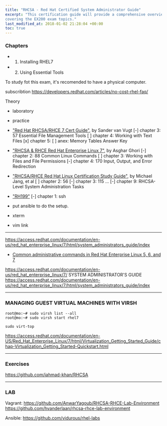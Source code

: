 ```yaml
---
title: "RHCSA - Red Hat Certified System Administrator Guide"
excerpt: "This certification guide will provide a comprehensive overview of Linux RHEL 7,
covering the EX200 exam topics."
last_modified_at: 2018-01-02 21:28:04 +00:00
toc: true
---
```



### Chapters
* 1. Installing RHEL7
* 2. Using Essential Tools

To study fot this exam, it's recomended to have a physical computer.

subscribtion
https://developers.redhat.com/articles/no-cost-rhel-faq/

Theory
* laboratory
* practice

* ["Red Hat RHCSA/RHCE 7 Cert Guide"](https://www.amazon.com/dp/0789754053), by Sander van Vugt
[-] chapter 3: 57 Essential File Management Tools
[ ] chapter 4: Working with Text Files
[x] chapter 5:
[ ] anex: Memory Tables Answer Key

* ["RHCSA & RHCE Red Hat Enterprise Linux 7"](https://www.amazon.com/dp/1495148203), by Asghar Ghori
[-] chapter 2: 88 Common Linux Commands
[ ] chapter 3: Working with Files and File Permissions
[-] chapter 4: 170 Input, Output, and Error Redirection


* ["RHCSA/RHCE Red Hat Linux Certification Study Guide"](https://www.amazon.com/dp/0071841962), by Michael Jang, et al
[ ] chapter 2: 56
[-] chapter 3: 115
...
[-] chapter 9: RHCSA-Level System Administration Tasks

* ["RH199"](asd)
[-] chapter 1: ssh




* put ansible to do the setup.
* xterm
* vim link

--------

https://access.redhat.com/documentation/en-us/red_hat_enterprise_linux/7/html/system_administrators_guide/index

* [Common administrative commands in Red Hat Enterprise Linux 5, 6, and 7](https://access.redhat.com/articles/1189123)


https://access.redhat.com/documentation/en-us/red_hat_enterprise_linux/7/
SYSTEM ADMINISTRATOR'S GUIDE
https://access.redhat.com/documentation/en-us/red_hat_enterprise_linux/7/html/system_administrators_guide/index


--------------------------------------------------------------------------------

### MANAGING GUEST VIRTUAL MACHINES WITH VIRSH

```console
root@mo:~# sudo virsh list --all
root@mo:~# sudo virsh start rhel7

sudo virt-top
```

https://access.redhat.com/documentation/en-US/Red_Hat_Enterprise_Linux/7/html/Virtualization_Getting_Started_Guide/chap-Virtualization_Getting_Started-Quickstart.html


--------------------------------------------------------------------------------
### Exercises

https://github.com/iahmad-khan/RHCSA


--------------------------------------------------------------------------------
### LAB

Vagrant:
https://github.com/AnwarYagoub/RHCSA-RHCE-Lab-Environment
https://github.com/hvanderlaan/rhcsa-rhce-lab-environment

Ansible:
https://github.com/vidurous/rhel-labs
